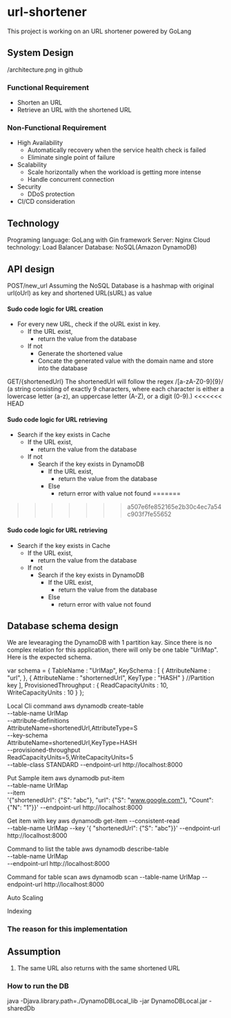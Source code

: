# url-shortener
This project is working on an URL shortener powered by GoLang
## System Design
/architecture.png in github

### Functional Requirement
* Shorten an URL
* Retrieve an URL with the shortened URL
### Non-Functional Requirement
* High Availability
  * Automatically recovery when the service health check is failed
  * Eliminate single point of failure
* Scalability
  * Scale horizontally when the workload is getting more intense
  * Handle concurrent connection
* Security
  * DDoS protection
* CI/CD consideration

  
## Technology 
Programing language: GoLang with Gin framework
Server: Nginx
Cloud technology: Load Balancer
Database: NoSQL(Amazon DynamoDB)

## API design
POST/new_url
Assuming the NoSQL Database is a hashmap with original url(oUrl) as key and shortened URL(sURL) as value

#### Sudo code logic for URL creation 
* For every new URL, check if the oURL exist in key.
  * If the URL exist,
    * return the value from the database
  * If not
    * Generate the shortened value
    * Concate the generated value with the domain name and store into the database 

GET/{shortenedUrl}
The shortenedUrl will follow the regex /[a-zA-Z0-9]{9}/ (a string consisting of exactly 9 characters, where each character is either a lowercase letter (a-z), an uppercase letter (A-Z), or a digit (0-9).)
<<<<<<< HEAD

#### Sudo code logic for URL retrieving
* Search if the key exists in Cache
  * If the URL exist,
    * return the value from the database
  * If not
    * Search if the key exists in DynamoDB
      * If the URL exist,
        * return the value from the database
      * Else
        * return error with value not found
=======
>>>>>>> a507e6fe852165e2b30c4ec7a54c903f7fe55652

#### Sudo code logic for URL retrieving
* Search if the key exists in Cache
  * If the URL exist,
    * return the value from the database
  * If not
    * Search if the key exists in DynamoDB
      * If the URL exist,
        * return the value from the database
      * Else
        * return error with value not found
## Database schema design
We are levearaging the DynamoDB with 1 partition kay. Since there is no complex relation for this application, there will only be one table "UrlMap". Here is the expected schema.

var schema = {
    TableName : "UrlMap",
    KeySchema : [ {
        AttributeName : "url",
    }, 
    {
        AttributeName : "shorternedUrl",
        KeyType : "HASH"
    } //Partition key
    ],
    ProvisionedThroughput : {
        ReadCapacityUnits : 10,
        WriteCapacityUnits : 10
    }
};

Local Cli command
aws dynamodb create-table \
    --table-name UrlMap \
    --attribute-definitions \
        AttributeName=shortenedUrl,AttributeType=S \
    --key-schema \
        AttributeName=shortenedUrl,KeyType=HASH \
    --provisioned-throughput \
        ReadCapacityUnits=5,WriteCapacityUnits=5 \
    --table-class STANDARD --endpoint-url http://localhost:8000 

Put Sample item
aws dynamodb put-item \
    --table-name UrlMap  \
    --item \
        '{"shortenedUrl": {"S": "abc"}, "url": {"S": "www.google.com"}, "Count": {"N": "1"}}' --endpoint-url http://localhost:8000

Get item with key
aws dynamodb get-item --consistent-read \
    --table-name UrlMap --key '{ "shortenedUrl": {"S": "abc"}}' --endpoint-url http://localhost:8000  


Command to list the table
aws dynamodb describe-table \
    --table-name UrlMap \
    --endpoint-url http://localhost:8000

Command for table scan
aws dynamodb scan --table-name UrlMap --endpoint-url http://localhost:8000     

Auto Scaling

Indexing


### The reason for this implementation

## Assumption
1. The same URL also returns with the same shortened URL

### How to run the DB
java -Djava.library.path=./DynamoDBLocal_lib -jar DynamoDBLocal.jar -sharedDb